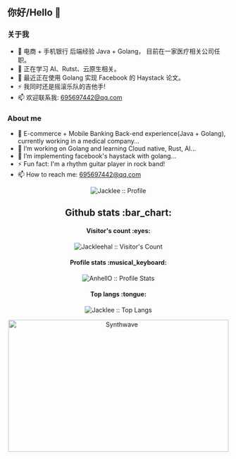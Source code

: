 ## 你好/Hello 👋

### 关于我
- 🌱 电商 + 手机银行 后端经验 Java + Golang， 目前在一家医疗相关公司任职。
- 🤔 正在学习 AI、Rutst、云原生相关。
- 💬 最近正在使用 Golang 实现 Facebook 的 Haystack 论文。
- ⚡ 我同时还是摇滚乐队的吉他手!
- 📫 欢迎联系我: 695697442@qq.com

### About me
- 🌱 E-commerce + Mobile Banking Back-end experience(Java + Golang), currently working in a medical company...
- 🤔 I’m working on Golang and learning Cloud native, Rust, AI...
- 💬 I’m implementing facebook's haystack with golang...
- ⚡ Fun fact: I'm a rhythm guitar player in rock band!
- 📫 How to reach me: 695697442@qq.com

<p align="center"><img src="https://github-profile-trophy.vercel.app/?username=JackLeeHal&column=8&theme=onedark" alt="Jacklee :: Profile"/></p>

<h2 align="center">Github stats :bar_chart:</h2>

<h4 align="center">Visitor's count :eyes:</h4>

<p align="center"><img src="https://profile-counter.glitch.me/{Jackleehal}/count.svg" alt="Jackleehal :: Visitor's Count" /></p>

<h4 align="center">Profile stats :musical_keyboard:</h4>

<p align="center"><img src="https://github-readme-stats.vercel.app/api?username=Jackleehal&show_icons=true&theme=synthwave" alt="AnhellO :: Profile Stats" /></p>

<h4 align="center">Top langs :tongue:</h4>

<p align="center"><img src="https://github-readme-stats.vercel.app/api/top-langs/?username=JackLeeHal&langs_count=10&theme=tokyonight&layout=compact" alt="Jacklee :: Top Langs" /></p>

<p align="center"><img src="https://thumbs.gfycat.com/GoodnaturedFondGaur-size_restricted.gif" alt="Synthwave" height="300" width="500"></p>

